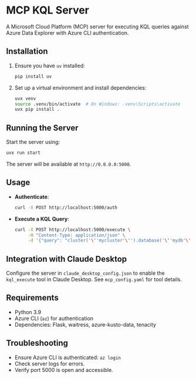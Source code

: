 # MCP KQL Server

A Microsoft Cloud Platform (MCP) server for executing KQL queries against Azure Data Explorer with Azure CLI authentication.

## Installation

1. Ensure you have `uv` installed:
   ```bash
   pip install uv
   ```

2. Set up a virtual environment and install dependencies:
   ```bash
   uvx venv
   source .venv/bin/activate  # On Windows: .venv\Scripts\activate
   uvx pip install .
   ```

## Running the Server

Start the server using:
```bash
uvx run start
```

The server will be available at `http://0.0.0.0:5000`.

## Usage

- **Authenticate**:
  ```bash
  curl -X POST http://localhost:5000/auth
  ```

- **Execute a KQL Query**:
  ```bash
  curl -X POST http://localhost:5000/execute \
       -H "Content-Type: application/json" \
       -d '{"query": "cluster('\''mycluster'\'').database('\''mydb'\'').MyTable | take 10"}'
  ```

## Integration with Claude Desktop

Configure the server in `claude_desktop_config.json` to enable the `kql_execute` tool in Claude Desktop. See `mcp_config.yaml` for tool details.

## Requirements

- Python 3.9
- Azure CLI (`az`) for authentication
- Dependencies: Flask, waitress, azure-kusto-data, tenacity

## Troubleshooting

- Ensure Azure CLI is authenticated: `az login`
- Check server logs for errors.
- Verify port 5000 is open and accessible.